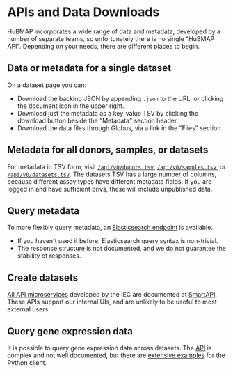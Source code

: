 # APIs and Data Downloads

HuBMAP incorporates a wide range of data and metadata, developed by a number of separate teams,
so unfortunately there is no single "HuBMAP API". Depending on your needs, there are different places to begin.

## Data or metadata for a single dataset

On a dataset page you can:
- Download the backing JSON by appending `.json` to the URL, or clicking the document icon in the upper right.
- Download just the metadata as a key-value TSV by clicking the download button beside the "Metadata" section header.
- Download the data files through Globus, via a link in the "Files" section.

## Metadata for all donors, samples, or datasets

For metadata in TSV form, visit [`/api/v0/donors.tsv`](/api/v0/donors.tsv),
[`/api/v0/samples.tsv`](/api/v0/samples.tsv), or [`/api/v0/datasets.tsv`](/api/v0/datasets.tsv).
The datasets TSV has a large number of columns, because different assay types have different metadata fields.
If you are logged in and have sufficient privs, these will include unpublished data.

## Query metadata

To more flexibly query metadata, an [Elasticsearch endpoint](https://smart-api.info/ui/7aaf02b838022d564da776b03f357158) is available.
- If you haven't used it before, Elasticsearch query syntax is non-trivial.
- The response structure is not documented, and we do not guarantee the stability of responses.

## Create datasets

[All API microservices](/docs/apis) developed by the IEC are documented at
[SmartAPI](https://smart-api.info/registry?q=hubmap).
These APIs support our internal UIs, and are unlikely to be useful to most external users.

## Query gene expression data

It is possible to query gene expression data across datasets.
The [API](https://github.com/hubmapconsortium/cross_modality_query#usage) is complex and not well documented,
but there are [extensive examples](https://github.com/hubmapconsortium/hubmap-api-py-client#usage) for the Python client.

